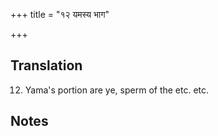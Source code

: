 +++
title = "१२ यमस्य भाग"

+++
## Translation
12. Yama's portion are ye, sperm of the etc. etc.

## Notes

